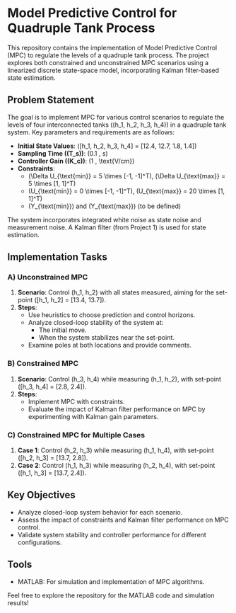 # Model Predictive Control for Quadruple Tank Process

This repository contains the implementation of Model Predictive Control (MPC) to regulate the levels of a quadruple tank process. The project explores both constrained and unconstrained MPC scenarios using a linearized discrete state-space model, incorporating Kalman filter-based state estimation.

## Problem Statement

The goal is to implement MPC for various control scenarios to regulate the levels of four interconnected tanks (\(h_1, h_2, h_3, h_4\)) in a quadruple tank system. Key parameters and requirements are as follows:

- **Initial State Values**: \([h_1, h_2, h_3, h_4] = [12.4, 12.7, 1.8, 1.4]\)
- **Sampling Time (\(T_s\))**: \(0.1 \, s\)
- **Controller Gain (\(K_c\))**: \(1 \, \text{V/cm}\)
- **Constraints**:
  - \(\Delta U_{\text{min}} = 5 \times [-1, -1]^T\), \(\Delta U_{\text{max}} = 5 \times [1, 1]^T\)
  - \(U_{\text{min}} = 0 \times [-1, -1]^T\), \(U_{\text{max}} = 20 \times [1, 1]^T\)
  - \(Y_{\text{min}}\) and \(Y_{\text{max}}\) (to be defined)

The system incorporates integrated white noise as state noise and measurement noise. A Kalman filter (from Project 1) is used for state estimation.

## Implementation Tasks

### A) Unconstrained MPC
1. **Scenario**: Control \(h_1, h_2\) with all states measured, aiming for the set-point \([h_1, h_2] = [13.4, 13.7]\).
2. **Steps**:
   - Use heuristics to choose prediction and control horizons.
   - Analyze closed-loop stability of the system at:
     - The initial move.
     - When the system stabilizes near the set-point.
   - Examine poles at both locations and provide comments.

### B) Constrained MPC
1. **Scenario**: Control \(h_3, h_4\) while measuring \(h_1, h_2\), with set-point \([h_3, h_4] = [2.8, 2.4]\).
2. **Steps**:
   - Implement MPC with constraints.
   - Evaluate the impact of Kalman filter performance on MPC by experimenting with Kalman gain parameters.

### C) Constrained MPC for Multiple Cases
1. **Case 1**: Control \(h_2, h_3\) while measuring \(h_1, h_4\), with set-point \([h_2, h_3] = [13.7, 2.8]\).
2. **Case 2**: Control \(h_1, h_3\) while measuring \(h_2, h_4\), with set-point \([h_1, h_3] = [13.7, 2.4]\).

## Key Objectives
- Analyze closed-loop system behavior for each scenario.
- Assess the impact of constraints and Kalman filter performance on MPC control.
- Validate system stability and controller performance for different configurations.

## Tools
- MATLAB: For simulation and implementation of MPC algorithms.

Feel free to explore the repository for the MATLAB code and simulation results!

